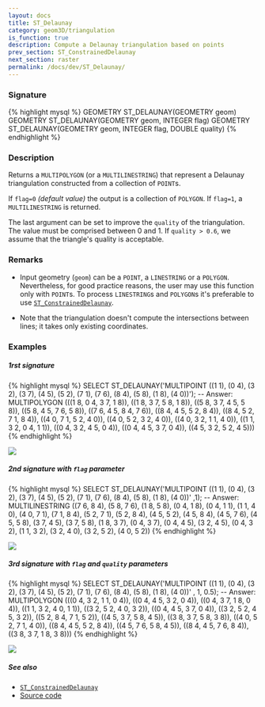 ```yaml
---
layout: docs
title: ST_Delaunay
category: geom3D/triangulation
is_function: true
description: Compute a Delaunay triangulation based on points
prev_section: ST_ConstrainedDelaunay
next_section: raster
permalink: /docs/dev/ST_Delaunay/
---
```


### Signature

{% highlight mysql %}
GEOMETRY ST_DELAUNAY(GEOMETRY geom)
GEOMETRY ST_DELAUNAY(GEOMETRY geom, INTEGER flag)
GEOMETRY ST_DELAUNAY(GEOMETRY geom, INTEGER flag, DOUBLE quality)
{% endhighlight %}

### Description
Returns a `MULTIPOLYGON` (or a `MULTILINESTRING`) that represent a Delaunay triangulation constructed from a collection of `POINT`s.

If `flag=0` *(default value)* the output is a collection of `POLYGON`. 
If `flag=1`, a `MULTILINESTRING` is returned. 

The last argument can be set to improve the `quality` of the triangulation. The value must be comprised between 0 and 1. If `quality > 0.6`, we assume that the triangle's quality is acceptable.

### Remarks
* Input geometry (`geom`) can be a `POINT`, a `LINESTRING` or a `POLYGON`. Nevertheless, for good practice reasons, the user may use this function only with `POINT`s. To process `LINESTRING`s and `POLYGON`s it's preferable to use [`ST_ConstrainedDelaunay`](../ST_ConstrainedDelaunay).

* Note that the triangulation doesn't compute the intersections between lines; it takes only existing coordinates.


### Examples

##### 1rst signature
{% highlight mysql %}
SELECT ST_DELAUNAY('MULTIPOINT ((1 1), (0 4), (3 2), (3 7), (4 5), 
                                (5 2), (7 1), (7 6), (8 4), (5 8), 
                                (1 8), (4 0))');
-- Answer: 
MULTIPOLYGON (((1 8, 0 4, 3 7, 1 8)), ((1 8, 3 7, 5 8, 1 8)),
	      ((5 8, 3 7, 4 5, 5 8)), ((5 8, 4 5, 7 6, 5 8)),
	      ((7 6, 4 5, 8 4, 7 6)), ((8 4, 4 5, 5 2, 8 4)),
	      ((8 4, 5 2, 7 1, 8 4)), ((4 0, 7 1, 5 2, 4 0)),
	      ((4 0, 5 2, 3 2, 4 0)), ((4 0, 3 2, 1 1, 4 0)),
	      ((1 1, 3 2, 0 4, 1 1)), ((0 4, 3 2, 4 5, 0 4)),
	      ((0 4, 4 5, 3 7, 0 4)), ((4 5, 3 2, 5 2, 4 5)))
{% endhighlight %}

<img class="displayed" src="../ST_Delaunay_1.png"/>

##### 2nd signature with `flag` parameter
{% highlight mysql %}
SELECT ST_DELAUNAY('MULTIPOINT ((1 1), (0 4), (3 2), (3 7), (4 5), 
                                (5 2), (7 1), (7 6), (8 4), (5 8), 
                                (1 8), (4 0))'
		    ,1);
-- Answer: 
MULTILINESTRING ((7 6, 8 4), (5 8, 7 6), (1 8, 5 8), (0 4, 1 8), 
		 (0 4, 1 1), (1 1, 4 0), (4 0, 7 1), (7 1, 8 4),
		 (5 2, 7 1), (5 2, 8 4), (4 5, 5 2), (4 5, 8 4),
		 (4 5, 7 6), (4 5, 5 8), (3 7, 4 5), (3 7, 5 8),
		 (1 8, 3 7), (0 4, 3 7), (0 4, 4 5), (3 2, 4 5),
		 (0 4, 3 2), (1 1, 3 2), (3 2, 4 0), (3 2, 5 2),
		 (4 0, 5 2))
{% endhighlight %}

<img class="displayed" src="../ST_Delaunay_2.png"/>

##### 3rd signature with `flag` and `quality` parameters
{% highlight mysql %}
SELECT ST_DELAUNAY('MULTIPOINT ((1 1), (0 4), (3 2), (3 7), (4 5), 
                                (5 2), (7 1), (7 6), (8 4), (5 8), 
                                (1 8), (4 0))'
		    , 1, 0.5);
-- Answer: 
MULTIPOLYGON (((0 4, 3 2, 1 1, 0 4)), ((0 4, 4 5, 3 2, 0 4)), 
	      ((0 4, 3 7, 1 8, 0 4)), ((1 1, 3 2, 4 0, 1 1)),
	      ((3 2, 5 2, 4 0, 3 2)), ((0 4, 4 5, 3 7, 0 4)),
	      ((3 2, 5 2, 4 5, 3 2)), ((5 2, 8 4, 7 1, 5 2)),
	      ((4 5, 3 7, 5 8, 4 5)), ((3 8, 3 7, 5 8, 3 8)),
	      ((4 0, 5 2, 7 1, 4 0)), ((8 4, 4 5, 5 2, 8 4)),
	      ((4 5, 7 6, 5 8, 4 5)), ((8 4, 4 5, 7 6, 8 4)),
	      ((3 8, 3 7, 1 8, 3 8)))
{% endhighlight %}

<img class="displayed" src="../ST_Delaunay_3.png"/>

##### See also

* [`ST_ConstrainedDelaunay`](../ST_ConstrainedDelaunay)
* <a href="https://github.com/irstv/H2GIS/blob/master/h2spatial-ext/src/main/java/org/h2gis/h2spatialext/function/spatial/mesh/ST_Delaunay.java" target="_blank">Source code</a>
